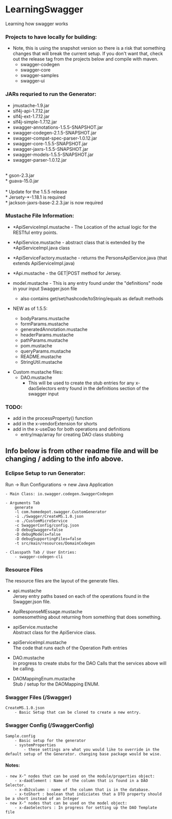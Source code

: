 # LearningSwagger
Learning how swagger works

### Projects to have locally for building:
- Note, this is using the snapshot version so there is a risk that something changes that will break the current setup. If you don't want that, check out the release tag from the projects below and compile with maven.<br>
	- swagger-codegen<br>
	- swagger-core<br>
	- swagger-samples<br>
	- swagger-ui<br>


### JARs requried to run the Generator:
* jmustache-1.9.jar<br>
* slf4j-api-1.7.12.jar<br>
* slf4j-ext-1.7.12.jar<br>
* slf4j-simple-1.7.12.jar<br>
* swagger-annotations-1.5.5-SNAPSHOT.jar<br>
* swagger-codegen-2.1.5-SNAPSHOT.jar<br>
* swagger-compat-spec-parser-1.0.12.jar<br>
* swagger-core-1.5.5-SNAPSHOT.jar<br>
* swagger-jaxrs-1.5.5-SNAPSHOT.jar<br>
* swagger-models-1.5.5-SNAPSHOT.jar<br>
* swagger-parser-1.0.12.jar<br>
<br>
* gson-2.3.jar<br>
* guava-15.0.jar<br>

<br>
* Update for the 1.5.5 release<br>
	* Jersety-*-1.18.1 is required<br>
	* jackson-jaxrs-base-2.2.3.jar is now required<br>



### Mustache File Information:
- \*ApiServiceImpl.mustache - The Location of the actual logic for the RESTful entry points.<br>
- \*ApiService.mustache - abstract class that is extended by the *ApiServiceImpl.java class<br>
- \*ApiServiceFactory.mustache - returns the PersonsApiService.java (that extends ApiServiceImpl.java)<br>
- \*Api.mustache - the GET|POST method for Jersey.<br>
- model.mustache - This is any entry found under the "definitions" node in your input Swagger.json file<br> 
	- also contains get/set/hashcode/toString/equals as default methods

- NEW as of 1.5.5:<br>
	- bodyParams.mustache<br>
	- formParams.mustache<br>
	- generatedAnnotation.mustache<br>
	- headerParams.mustache<br>
	- pathParams.mustache<br>
	- pom.mustache<br>
	- queryParams.mustache<br>
	- README.mustache<br>
	- StringUtil.mustache<br>


* Custom mustache files:<br>
	- DAO.mustache<br>
		- This will be used to create the stub entries for any x-daoSelectors entry found in the definitions section of the swagger input<br>

### TODO:
- add in the processProperty() function<br>
- add in the x-vendorExtension for shorts<br>
- add in the x-useDao for both operations and definitions<br>
	- entry/map/array for creating DAO class stubbing<br>



## Info below is from other readme file and will be changing / adding to the info above. 

			
### Eclipse Setup to run Generator:
Run -> Run Configurations -> new Java Application

	- Main Class: io.swagger.codegen.SwaggerCodegen
	
	- Arguments Tab
		generate
		-l com.homedepot.swagger.CustomGenerator 
		-i ./Swagger/CreateMS.1.0.json
		-o ./CustomMicroService
		-c SwaggerConfig/config.json
		-D debugSwagger=false
		-D debugModels=false
		-D debugSupportingFiles=false
		-t src/main/resources/DomainCodegen
		
	- Classpath Tab / User Entries:
		- swagger-codegen-cli
		

### Resource Files
The resource files are the layout of the generate files.<Br>

- api.mustache<Br>
	Jersey entry paths based on each of the operations found in the Swagger.json file.<Br>
	
- ApiResponseMEssage.mustache<Br>
	somesomething about returning from something that does something.<Br>
	
- apiService.mustache<Br>
	Abstract class for the ApiService class.<Br>
	
- apiServiceImpl.mustache<Br>
	The code that runs each of the Operation Path entries<Br>
	
- DAO.mustache<Br>
	in progress to create stubs for the DAO Calls that the services above will be calling.<Br>
	
- DAOMappingEnum.mustache<Br>
	Stub / setup for the DAOMapping ENUM.<Br>
	
### Swagger Files (/Swagger)<Br>
	CreateMS.1.0.json
		- Basic Setup that can be cloned to create a new entry.
		
### Swagger Config (/SwaggerConfig)
	Sample.config
		- Basic setup for the generator
		- systemProperties
			- these settings are what you would like to override in the default setup of the Generator. changing base package would be wise.
		
#### Notes:
	- new X-^ nodes that can be used on the module/properties object:
		- x-daoElement : Name of the column that is found in a DAO Selector.
		- x-db2column : name of the column that is in the database.
		- x-toShort : boolean that indiciates that a DTO property should be a short instead of an Integer
	- new X-^ nodes that can be used on the model object:
		- x-daoSelectors : In progress for setting up the DAO Template file
